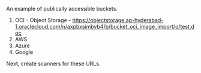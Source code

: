 An example of publically accessible buckets. 
1. OCI - Object Storage - https://objectstorage.ap-hyderabad-1.oraclecloud.com/n/axpbxsimbvb4/b/bucket_oci_image_import/o/test.doc
2. AWS
3. Azure
4. Google

Next, create scanners for these URLs.
